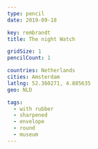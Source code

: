 ```yaml
---
type: pencil
date: 2019-09-18

key: rembrandt
title: The night Watch

gridSize: 1
pencilCount: 1

countries: Netherlands
cities: Amsterdam
latlng: 52.360271, 4.885635
geo: NLD

tags:
  - with rubber
  - sharpened
  - envelope
  - round
  - museum
---
```

